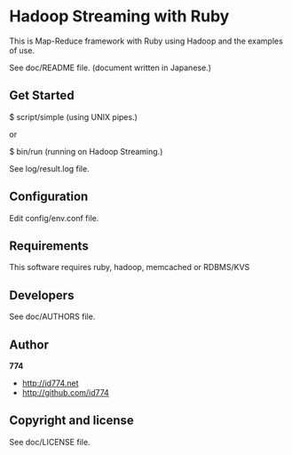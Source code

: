 Hadoop Streaming with Ruby
==========================

This is Map-Reduce framework with Ruby using Hadoop and the examples of use.

See doc/README file.
(document written in Japanese.)


Get Started
-----------

$ script/simple (using UNIX pipes.)

or

$ bin/run (running on Hadoop Streaming.)

See log/result.log file.


Configuration
-------------

Edit config/env.conf file.


Requirements
------------

This software requires
ruby,
hadoop,
memcached or RDBMS/KVS


Developers
----------

See doc/AUTHORS file.


Author
------

**774**

+ http://id774.net
+ http://github.com/id774


Copyright and license
---------------------

See doc/LICENSE file.

